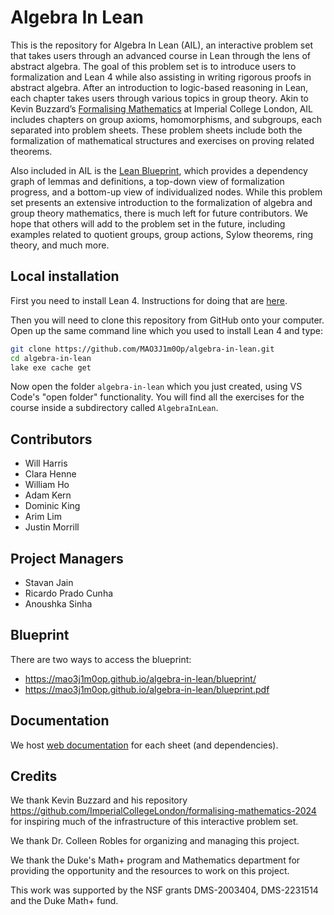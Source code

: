# Algebra In Lean

This is the repository for Algebra In Lean (AIL), an interactive problem set
that takes users through an advanced course in Lean through the lens of abstract
algebra. The goal of this problem set is to introduce users to formalization and
Lean 4 while also assisting in writing rigorous proofs in abstract algebra.
After an introduction to logic-based reasoning in Lean, each chapter takes users
through various topics in group theory. Akin to Kevin Buzzard’s [Formalising
Mathematics][FM] at Imperial College London, AIL includes chapters on group
axioms, homomorphisms, and subgroups, each separated into problem sheets. These
problem sheets include both the formalization of mathematical structures and
exercises on proving related theorems.

Also included in AIL is the [Lean Blueprint][LB], which provides a dependency
graph of lemmas and definitions, a top-down view of formalization progress, and
a bottom-up view of individualized nodes. While this problem set presents an
extensive introduction to the formalization of algebra and group theory
mathematics, there is much left for future contributors. We hope that others
will add to the problem set in the future, including examples related to
quotient groups, group actions, Sylow theorems, ring theory, and much more.

[FM]: https://www.ma.imperial.ac.uk/~buzzard/xena/formalising-mathematics-2024
[LB]: https://mao3j1m0op.github.io/algebra-in-lean/blueprint/

## Local installation

First you need to install Lean 4. Instructions for doing that are
[here](https://leanprover-community.github.io/get_started.html#regular-install).

Then you will need to clone this repository from GitHub onto your computer. Open
up the same command line which you used to install Lean 4 and type:

```bash
git clone https://github.com/MAO3J1m0Op/algebra-in-lean.git
cd algebra-in-lean
lake exe cache get
```

Now open the folder `algebra-in-lean` which you just created, using
VS Code's "open folder" functionality. You will find all the exercises for the
course inside a subdirectory called `AlgebraInLean`.

## Contributors

* Will Harris
* Clara Henne
* William Ho
* Adam Kern
* Dominic King
* Arim Lim
* Justin Morrill

## Project Managers

* Stavan Jain
* Ricardo Prado Cunha
* Anoushka Sinha

## Blueprint

There are two ways to access the blueprint:

* https://mao3j1m0op.github.io/algebra-in-lean/blueprint/
* https://mao3j1m0op.github.io/algebra-in-lean/blueprint.pdf

## Documentation

We host [web documentation][Docs] for each sheet (and dependencies).

[Docs]: https://mao3j1m0op.github.io/algebra-in-lean/docs/

## Credits

We thank Kevin Buzzard and his repository
https://github.com/ImperialCollegeLondon/formalising-mathematics-2024
for inspiring much of the infrastructure of this interactive problem
set.

We thank Dr. Colleen Robles for organizing and managing this project.

We thank the Duke's Math+ program and Mathematics department for providing the
opportunity and the resources to work on this project.

This work was supported by the NSF grants DMS-2003404, DMS-2231514 and the Duke Math+ fund.
